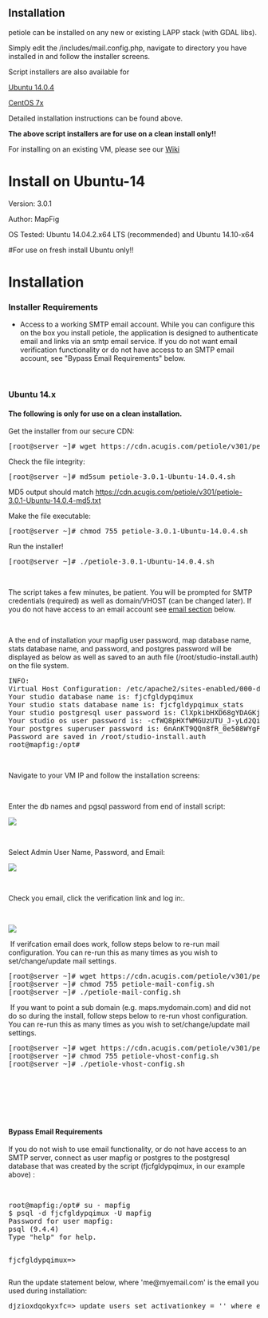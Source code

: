 ## Installation

petiole can be installed on any new or existing LAPP stack (with GDAL libs).

Simply edit the /includes/mail.config.php, navigate to directory you have installed in and follow the installer screens. 

Script installers are also available for 

<a href="https://github.com/MapFig/petiole-Ubuntu-14-Installer" target="_blank">Ubuntu 14.0.4</a>

<a href="https://github.com/MapFig/petiole-CentOS-7-Installer" target="_blank">CentOS 7x</a>

Detailed installation instructions can be found above.

**The above script installers are for use on a clean install only!!**

For installing on an existing VM, please see our <a href="https://github.com/MapFig/MapFig-Studio/wiki/Quick-Start-to-Installing-MapFig-Studio-on-CentOS-6" target="_blank">Wiki</a>



# Install on Ubuntu-14

Version: 3.0.1

Author: MapFig

OS Tested: Ubuntu 14.04.2.x64 LTS (recommended) and Ubuntu 14.10-x64


#For use on fresh install Ubuntu only!!


<h1>Installation</h1>
<h3>Installer Requirements </h3>
<ul>
<li>Access to a working SMTP email account.  While you can configure this on the box you install petiole, the application is designed to authenticate email and links via an smtp email service. If you do not want email verification functionality or do not have access to an SMTP email account, see "Bypass Email Requirements" below.</li>
</ul>


<p>&nbsp;</p>
<h3>Ubuntu 14.x </h3>
<h4>The following is only for use on a <strong>clean installation</strong>.  </h4>

<p class="style7 style4">Get the installer from our secure CDN: 
<pre>[root@server ~]# wget https://cdn.acugis.com/petiole/v301/petiole-3.0.1-Ubuntu-14.0.4.sh</pre> </p>
<p><span class="style7 style4">Check the file integrity</span>:
<pre>[root@server ~]# md5sum petiole-3.0.1-Ubuntu-14.0.4.sh</pre>
<p><span class="style4">MD5 output should match <a href="https://cdn.acugis.com/petiole/v301/petiole-3.0.1-Ubuntu-14.0.4-md5.txt" target="_blank">https://cdn.acugis.com/petiole/v301/petiole-3.0.1-Ubuntu-14.0.4-md5.txt</a></span></p>

<p><span class="style7 style4">Make the file executable</span>:

<pre>[root@server ~]# chmod 755 petiole-3.0.1-Ubuntu-14.0.4.sh</pre></p>
<p><span class="style7 style4">Run the installer! </span>
<pre>[root@server ~]# ./petiole-3.0.1-Ubuntu-14.0.4.sh</pre></p>

<p>&nbsp;</p>
<p class="style2">The script takes a few minutes, be patient. You will be prompted for SMTP credentials (required) as well as domain/VHOST (can be changed later). If you do not have access to an email account see <a href="#EMAILBYPASS-DO">email section</a> below. </p>
<p class="style1">&nbsp;</p>
<p class="style2">A the end of installation your mapfig user password, map database name, stats database name, and password, and postgres password will be displayed as below as well as saved to an auth file (/root/studio-install.auth) on the file system.</p>
<p class="style1"><pre>INFO:
Virtual Host Configuration: /etc/apache2/sites-enabled/000-default.conf
Your studio database name is: fjcfgldypqimux
Your studio stats database name is: fjcfgldypqimux_stats
Your studio postgresql user password is: ClXpkibHXD68gYDAGKjn--M79C2bbFFd
Your studio os user password is: -cfWQ8pHXfWMGUzUTU_J-yLd2Qi3dq2F
Your postgres superuser password is: 6nAnKT9QQn8fR_0e508WYgFuaI0UzmhX
Password are saved in /root/studio-install.auth
root@mapfig:/opt#</pre></p>
<p class="style1">&nbsp;</p>
<p class="style2">Navigate to your VM IP and follow the installation screens:</p>
<p class="style1">&nbsp;</p>
<p class="style2">Enter the db names and pgsql password from end of install script: </p>
<p class="style1"><img src="https://cdn.acugis.com/petiole/v301/petdocs/populated.jpg"></p></p>
<p class="style1">&nbsp;</p>
<p class="style2">Select Admin User Name, Password, and Email: </p>
<p class="style1"><img src="https://cdn.acugis.com/petiole/v301/petdocs/populated-indo.jpg"></p>
<p class="style1">&nbsp;</p>
<p class="style2"><span class="style5 style3">Check you email, click the verification link and log in:.</p>
<p class="style1">&nbsp;</p>
<img src="https://cdn.acugis.com/petiole/v301/petdocs/DONE.jpg"></p>


<p class="style1">&nbsp;If verifcation email does work, follow steps below to re-run mail configuration. You can re-run this as many times as you wish to set/change/update mail settings.</p>

 
<p class="style1"><pre>
[root@server ~]# wget https://cdn.acugis.com/petiole/v301/petiole-mail-config.sh
[root@server ~]# chmod 755 petiole-mail-config.sh
[root@server ~]# ./petiole-mail-config.sh
</pre> 

 

<p class="style1">&nbsp;If you want to point a sub domain (e.g. maps.mydomain.com) and did not do so during the install, follow steps below to re-run vhost configuration. You can re-run this as many times as you wish to set/change/update mail settings.</p>

 
<p class="style1"><pre>
[root@server ~]# wget https://cdn.acugis.com/petiole/v301/petiole-vhost-config.sh
[root@server ~]# chmod 755 petiole-vhost-config.sh
[root@server ~]# ./petiole-vhost-config.sh
</pre>
<p>&nbsp;</p>
<p>&nbsp;</p>
<h4>&nbsp;</h4>
<h4>Bypass Email Requirements</a></h4>
<p class="style2"><span class="style3">If you do not wish to use email functionality, or do not have access to an SMTP server</span>, connect as user mapfig or postgres to the postgresql database that was created by the script (fjcfgldypqimux, in our example above) :</p>
<p class="style1">&nbsp;</p>
<p>
<pre>root@mapfig:/opt# su - mapfig
$ psql -d fjcfgldypqimux -U mapfig
Password for user mapfig:
psql (9.4.4)
Type "help" for help.

fjcfgldypqimux=></pre>
</p>
<p class="style2">Run the update statement below,  where 'me@myemail.com' is the email you used during installation:
</p>
<p>
<pre>djzioxdqokyxfc=> update users set activationkey = '' where email = 'david@acugis.com';</pre>
</p>



